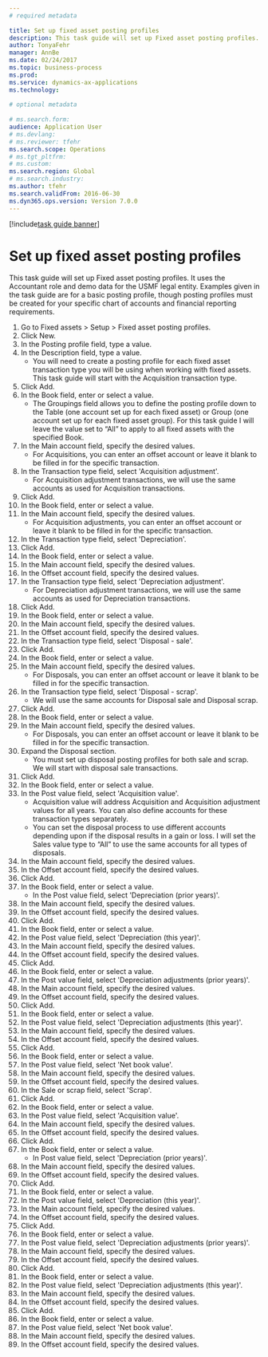 ```yaml
--- 
# required metadata 
 
title: Set up fixed asset posting profiles
description: This task guide will set up Fixed asset posting profiles. 
author: TonyaFehr 
manager: AnnBe 
ms.date: 02/24/2017
ms.topic: business-process 
ms.prod:  
ms.service: dynamics-ax-applications 
ms.technology:  
 
# optional metadata 
 
# ms.search.form:   
audience: Application User 
# ms.devlang:  
# ms.reviewer: tfehr 
ms.search.scope: Operations 
# ms.tgt_pltfrm:  
# ms.custom:  
ms.search.region: Global
# ms.search.industry: 
ms.author: tfehr 
ms.search.validFrom: 2016-06-30 
ms.dyn365.ops.version: Version 7.0.0 
---
```


[!include[task guide banner](.../includes/task-guide-banner.md)]

# Set up fixed asset posting profiles

This task guide will set up Fixed asset posting profiles.  It uses the Accountant role and demo data for the USMF legal entity.  Examples given in the task guide are for a basic posting profile, though posting profiles must be created for your specific chart of accounts and financial reporting requirements.

1. Go to Fixed assets > Setup > Fixed asset posting profiles.
2. Click New.
3. In the Posting profile field, type a value.
4. In the Description field, type a value.
    * You will need to create a posting profile for each fixed asset transaction type you will be using when working with fixed assets.  This task guide will start with the Acquisition transaction type.  
5. Click Add.
6. In the Book field, enter or select a value.
    * The Groupings field allows you to define the posting profile down to the Table (one account set up for each fixed asset) or Group (one account set up for each fixed asset group).  For this task guide I will leave the value set to “All” to apply to all fixed assets with the specified Book.  
7. In the Main account field, specify the desired values.
    * For Acquisitions, you can enter an offset account or leave it blank to be filled in for the specific transaction.    
8. In the Transaction type field, select 'Acquisition adjustment'.
    * For Acquisition adjustment transactions, we will use the same accounts as used for Acquisition transactions.  
9. Click Add.
10. In the Book field, enter or select a value.
11. In the Main account field, specify the desired values.
    * For Acquisition adjustments, you can enter an offset account or leave it blank to be filled in for the specific transaction.    
12. In the Transaction type field, select 'Depreciation'.
13. Click Add.
14. In the Book field, enter or select a value.
15. In the Main account field, specify the desired values.
16. In the Offset account field, specify the desired values.
17. In the Transaction type field, select 'Depreciation adjustment'.
    * For Depreciation adjustment transactions, we will use the same accounts as used for Depreciation transactions.  
18. Click Add.
19. In the Book field, enter or select a value.
20. In the Main account field, specify the desired values.
21. In the Offset account field, specify the desired values.
22. In the Transaction type field, select 'Disposal - sale'.
23. Click Add.
24. In the Book field, enter or select a value.
25. In the Main account field, specify the desired values.
    * For Disposals, you can enter an offset account or leave it blank to be filled in for the specific transaction.  
26. In the Transaction type field, select 'Disposal - scrap'.
    * We will use the same accounts for Disposal sale and Disposal scrap.  
27. Click Add.
28. In the Book field, enter or select a value.
29. In the Main account field, specify the desired values.
    * For Disposals, you can enter an offset account or leave it blank to be filled in for the specific transaction.  
30. Expand the Disposal section.
    * You must set up disposal posting profiles for both sale and scrap.  We will start with disposal sale transactions.  
31. Click Add.
32. In the Book field, enter or select a value.
33. In the Post value field, select 'Acquisition value'.
    * Acquisition value will address Acquisition and Acquisition adjustment values for all years.  You can also define accounts for these transaction types separately.  
    * You can set the disposal process to use different accounts depending upon if the disposal results in a gain or loss.  I will set the Sales value type to “All” to use the same accounts for all types of disposals.  
34. In the Main account field, specify the desired values.
35. In the Offset account field, specify the desired values.
36. Click Add.
37. In the Book field, enter or select a value.
    * In the Post value field, select 'Depreciation (prior years)'.  
38. In the Main account field, specify the desired values.
39. In the Offset account field, specify the desired values.
40. Click Add.
41. In the Book field, enter or select a value.
42. In the Post value field, select 'Depreciation (this year)'.
43. In the Main account field, specify the desired values.
44. In the Offset account field, specify the desired values.
45. Click Add.
46. In the Book field, enter or select a value.
47. In the Post value field, select 'Depreciation adjustments (prior years)'.
48. In the Main account field, specify the desired values.
49. In the Offset account field, specify the desired values.
50. Click Add.
51. In the Book field, enter or select a value.
52. In the Post value field, select 'Depreciation adjustments (this year)'.
53. In the Main account field, specify the desired values.
54. In the Offset account field, specify the desired values.
55. Click Add.
56. In the Book field, enter or select a value.
57. In the Post value field, select 'Net book value'.
58. In the Main account field, specify the desired values.
59. In the Offset account field, specify the desired values.
60. In the Sale or scrap field, select 'Scrap'.
61. Click Add.
62. In the Book field, enter or select a value.
63. In the Post value field, select 'Acquisition value'.
64. In the Main account field, specify the desired values.
65. In the Offset account field, specify the desired values.
66. Click Add.
67. In the Book field, enter or select a value.
    * In Post value field, select 'Depreciation (prior years)'.  
68. In the Main account field, specify the desired values.
69. In the Offset account field, specify the desired values.
70. Click Add.
71. In the Book field, enter or select a value.
72. In the Post value field, select 'Depreciation (this year)'.
73. In the Main account field, specify the desired values.
74. In the Offset account field, specify the desired values.
75. Click Add.
76. In the Book field, enter or select a value.
77. In the Post value field, select 'Depreciation adjustments (prior years)'.
78. In the Main account field, specify the desired values.
79. In the Offset account field, specify the desired values.
80. Click Add.
81. In the Book field, enter or select a value.
82. In the Post value field, select 'Depreciation adjustments (this year)'.
83. In the Main account field, specify the desired values.
84. In the Offset account field, specify the desired values.
85. Click Add.
86. In the Book field, enter or select a value.
87. In the Post value field, select 'Net book value'.
88. In the Main account field, specify the desired values.
89. In the Offset account field, specify the desired values.

